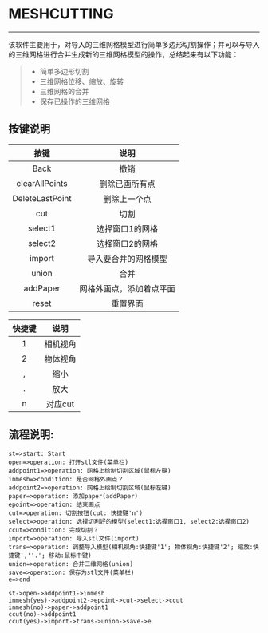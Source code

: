 # MESHCUTTING
------

该软件主要用于，对导入的三维网格模型进行简单多边形切割操作；并可以与导入的三维网格进行合并生成新的三维网格模型的操作，总结起来有以下功能：

> * 简单多边形切割
> * 三维网格位移、缩放、旋转
> * 三维网格的合并
> * 保存已操作的三维网格

## 按键说明 

| 按键        | 说明   |
| :--------:  | :-----:  | 
| Back     | 撤销 | 
| clearAllPoints        |   删除已画所有点   |  
| DeleteLastPoint        |    删除上一个点    |
|cut|切割|
|select1|选择窗口1的网格|
|select2|选择窗口2的网格|
|import|导入要合并的网格模型|
|union|合并|
|addPaper|网格外画点，添加着点平面|
|reset|重置界面|


|快捷键|说明|
| :--------:  | :-----:  |
|1|相机视角|
|2|物体视角|
|,|缩小|
|.|放大|
|n|对应cut|


## 流程说明:

```flow
st=>start: Start
open=>operation: 打开stl文件(菜单栏)
addpoint1=>operation: 网格上绘制切割区域(鼠标左键)
inmesh=>condition: 是否网格外画点？
addpoint2=>operation: 网格上绘制切割区域(鼠标左键)
paper=>operation: 添加paper(addPaper)
epoint=>operation: 结束画点
cut=>operation: 切割按钮(cut: 快捷键'n')
select=>operation: 选择切割好的模型(select1:选择窗口1, select2:选择窗口2)
ccut=>condition: 完成切割？
import=>operation: 导入stl文件(import)
trans=>operation: 调整导入模型(相机视角:快捷键'1'; 物体视角:快捷键'2'; 缩放:快捷键',''.'; 移动:鼠标中键)
union=>operation: 合并三维网格(union)
save=>operation: 保存为stl文件(菜单栏)
e=>end

st->open->addpoint1->inmesh
inmesh(yes)->addpoint2->epoint->cut->select->ccut
inmesh(no)->paper->addpoint1
ccut(no)->addpoint1
ccut(yes)->import->trans->union->save->e
```

